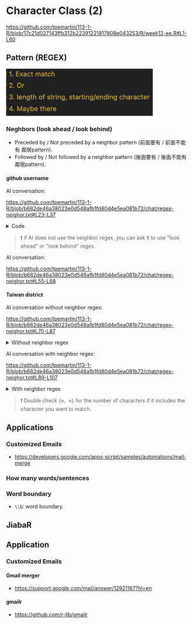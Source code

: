 # Character Class (2)

<https://github.com/tpemartin/113-1-R/blob/17c21d027143ffb312b22391221817808e043253/R/week12-ee.R#L1-L60>

## Pattern (REGEX)

![](../img/2024-11-28-09-32-50.png)

### Neghbors (look ahead / look behind)

 -  Preceded by / Not preceded by a neighbor pattern (前面要有 / 前面不能有 鄰居pattern).  
 -  Followed by / Not followed by a neighbor pattern (後面要有 / 後面不能有 鄰居pattern).

#### github username

AI conversation:

<https://github.com/tpemartin/113-1-R/blob/b682de46a38023e0d548afb1fd80d4e5ea081b72/chat/regex-neighor.txt#L23-L37>

<details>

<summary>Code</summary>


<https://github.com/tpemartin/113-1-R/blob/17c21d027143ffb312b22391221817808e043253/R/week12-ee.R#L62-L68>

</details>

> :exclamation: if AI does not use the neighbor regex, you can ask it to use "look ahead" or "look behind" regex.

AI conversation:

<https://github.com/tpemartin/113-1-R/blob/b682de46a38023e0d548afb1fd80d4e5ea081b72/chat/regex-neighor.txt#L55-L68>

#### Taiwan district

AI conversation without neighbor regex:

<https://github.com/tpemartin/113-1-R/blob/b682de46a38023e0d548afb1fd80d4e5ea081b72/chat/regex-neighor.txt#L70-L87>

<details>

<summary>Without neighbor regex</summary>

<https://github.com/tpemartin/113-1-R/blob/17c21d027143ffb312b22391221817808e043253/R/week12-ee.R#L70-L76>

</details>


AI conversation with neighbor regex:

<https://github.com/tpemartin/113-1-R/blob/b682de46a38023e0d548afb1fd80d4e5ea081b72/chat/regex-neighor.txt#L89-L107>

<details>

<summary>With neighbor regex</summary>

<https://github.com/tpemartin/113-1-R/blob/17c21d027143ffb312b22391221817808e043253/R/week12-ee.R#L78-L81>

</details>

> :exclamation: Double check `{m, n}` for the number of characters if it includes the character you want to match. 


## Applications

### Customized Emails

  - <https://developers.google.com/apps-script/samples/automations/mail-merge>



### How many words/sentences



### Word boundary

- `\\b`: word boundary.


## JiabaR

## Application

### Customized Emails

#### Gmail merger

  - <https://support.google.com/mail/answer/12921167?hl=en>


#### gmailr

  - <https://github.com/r-lib/gmailr>

